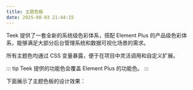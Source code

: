 ```yaml
---
title: 主题色板
date: 2025-08-03 21:44:15
---
```


Teek 提供了一套全新的系统级色彩体系，搭配 Element Plus 的产品级色彩体系，能够满足大部分后台管理系统和数据可视化场景的需求。

所有主题色均通过 CSS 变量暴露，便于在项目中灵活调用和自定义扩展。

::: tip
Teek 提供的功能色会覆盖 Element Plus 的功能色。
:::

下面展示了主题色板的设计效果：

<ThemePanel />

<script setup lang="ts">
import ThemePanel from "../.vitepress/theme/components/design/theme-panel.vue";
</script>
